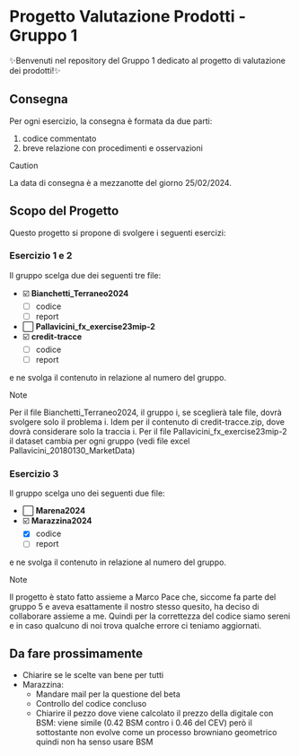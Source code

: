 # Progetto Valutazione Prodotti - Gruppo 1

✨Benvenuti nel repository del Gruppo 1 dedicato al progetto di valutazione dei prodotti!✨

## Consegna

Per ogni esercizio, la consegna è formata da due parti: 
1) codice commentato
2) breve relazione con procedimenti e osservazioni

> [!CAUTION]
> La data di consegna è a mezzanotte del giorno 25/02/2024.

## Scopo del Progetto

Questo progetto si propone di svolgere i seguenti esercizi: 

### Esercizio 1 e 2

Il gruppo scelga due dei seguenti tre file:

- ☑️ **Bianchetti_Terraneo2024**
  - [ ] codice
  - [ ] report 
- ⬜ **Pallavicini_fx_exercise23mip-2** 
- ☑️ **credit-tracce**
  - [ ] codice
  - [ ] report

e ne svolga il contenuto in relazione al numero del gruppo.

> [!NOTE]
> Per il file Bianchetti_Terraneo2024, il gruppo i, se sceglierà tale file, dovrà svolgere solo il problema i.
Idem per il contenuto di credit-tracce.zip, dove dovrà considerare solo la traccia i.
Per il file Pallavicini_fx_exercise23mip-2 il dataset cambia per ogni gruppo (vedi file excel Pallavicini_20180130_MarketData)

### Esercizio 3

Il gruppo scelga uno dei seguenti due file:

- ⬜ **Marena2024**
- ☑️ **Marazzina2024**
  - [x] codice
  - [ ] report

e ne svolga il contenuto in relazione al numero del gruppo.

> [!NOTE]
> Il progetto è stato fatto assieme a Marco Pace che, siccome fa parte del gruppo 5 e aveva esattamente il nostro stesso quesito, ha deciso di collaborare assieme a me. 
Quindi per la correttezza del codice siamo sereni e in caso qualcuno di noi trova qualche errore ci teniamo aggiornati.

## Da fare prossimamente

- Chiarire se le scelte van bene per tutti
- Marazzina:
  - Mandare mail per la questione del beta
  - Controllo del codice concluso
  - Chiarire il pezzo dove viene calcolato il prezzo della digitale con BSM: viene simile (0.42 BSM contro i 0.46 del CEV) però il sottostante non evolve come un processo browniano geometrico quindi non ha senso usare BSM